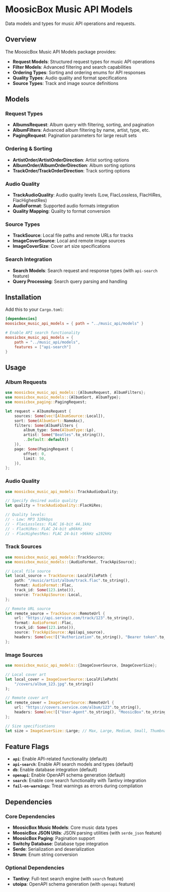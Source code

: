 # MoosicBox Music API Models

Data models and types for music API operations and requests.

## Overview

The MoosicBox Music API Models package provides:

- **Request Models**: Structured request types for music API operations
- **Filter Models**: Advanced filtering and search capabilities
- **Ordering Types**: Sorting and ordering enums for API responses
- **Quality Types**: Audio quality and format specifications
- **Source Types**: Track and image source definitions

## Models

### Request Types

- **AlbumsRequest**: Album query with filtering, sorting, and pagination
- **AlbumFilters**: Advanced album filtering by name, artist, type, etc.
- **PagingRequest**: Pagination parameters for large result sets

### Ordering & Sorting

- **ArtistOrder/ArtistOrderDirection**: Artist sorting options
- **AlbumOrder/AlbumOrderDirection**: Album sorting options
- **TrackOrder/TrackOrderDirection**: Track sorting options

### Audio Quality

- **TrackAudioQuality**: Audio quality levels (Low, FlacLossless, FlacHiRes, FlacHighestRes)
- **AudioFormat**: Supported audio formats integration
- **Quality Mapping**: Quality to format conversion

### Source Types

- **TrackSource**: Local file paths and remote URLs for tracks
- **ImageCoverSource**: Local and remote image sources
- **ImageCoverSize**: Cover art size specifications

### Search Integration

- **Search Models**: Search request and response types (with `api-search` feature)
- **Query Processing**: Search query parsing and handling

## Installation

Add this to your `Cargo.toml`:

```toml
[dependencies]
moosicbox_music_api_models = { path = "../music_api/models" }

# Enable API search functionality
moosicbox_music_api_models = {
    path = "../music_api/models",
    features = ["api-search"]
}
```

## Usage

### Album Requests

```rust
use moosicbox_music_api_models::{AlbumsRequest, AlbumFilters};
use moosicbox_music_models::{AlbumSort, AlbumType};
use moosicbox_paging::PagingRequest;

let request = AlbumsRequest {
    sources: Some(vec![AlbumSource::Local]),
    sort: Some(AlbumSort::NameAsc),
    filters: Some(AlbumFilters {
        album_type: Some(AlbumType::Lp),
        artist: Some("Beatles".to_string()),
        ..Default::default()
    }),
    page: Some(PagingRequest {
        offset: 0,
        limit: 50,
    }),
};
```

### Audio Quality

```rust
use moosicbox_music_api_models::TrackAudioQuality;

// Specify desired audio quality
let quality = TrackAudioQuality::FlacHiRes;

// Quality levels:
// - Low: MP3 320kbps
// - FlacLossless: FLAC 16-bit 44.1kHz
// - FlacHiRes: FLAC 24-bit ≤96kHz
// - FlacHighestRes: FLAC 24-bit >96kHz ≤192kHz
```

### Track Sources

```rust
use moosicbox_music_api_models::TrackSource;
use moosicbox_music_models::{AudioFormat, TrackApiSource};

// Local file source
let local_source = TrackSource::LocalFilePath {
    path: "/music/artist/album/track.flac".to_string(),
    format: AudioFormat::Flac,
    track_id: Some(123.into()),
    source: TrackApiSource::Local,
};

// Remote URL source
let remote_source = TrackSource::RemoteUrl {
    url: "https://api.service.com/track/123".to_string(),
    format: AudioFormat::Flac,
    track_id: Some(123.into()),
    source: TrackApiSource::Api(api_source),
    headers: Some(vec![("Authorization".to_string(), "Bearer token".to_string())]),
};
```

### Image Sources

```rust
use moosicbox_music_api_models::{ImageCoverSource, ImageCoverSize};

// Local cover art
let local_cover = ImageCoverSource::LocalFilePath(
    "/covers/album_123.jpg".to_string()
);

// Remote cover art
let remote_cover = ImageCoverSource::RemoteUrl {
    url: "https://covers.service.com/album/123".to_string(),
    headers: Some(vec![("User-Agent".to_string(), "MoosicBox".to_string())]),
};

// Size specifications
let size = ImageCoverSize::Large; // Max, Large, Medium, Small, Thumbnail
```

## Feature Flags

- **`api`**: Enable API-related functionality (default)
- **`api-search`**: Enable API search models and types (default)
- **`db`**: Enable database integration (default)
- **`openapi`**: Enable OpenAPI schema generation (default)
- **`search`**: Enable core search functionality with Tantivy integration
- **`fail-on-warnings`**: Treat warnings as errors during compilation

## Dependencies

### Core Dependencies

- **MoosicBox Music Models**: Core music data types
- **MoosicBox JSON Utils**: JSON parsing utilities (with `serde_json` feature)
- **MoosicBox Paging**: Pagination support
- **Switchy Database**: Database type integration
- **Serde**: Serialization and deserialization
- **Strum**: Enum string conversion

### Optional Dependencies

- **Tantivy**: Full-text search engine (with `search` feature)
- **utoipa**: OpenAPI schema generation (with `openapi` feature)
